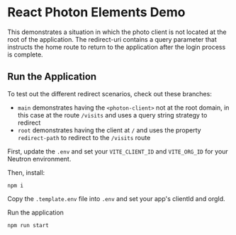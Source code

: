 # React Photon Elements Demo

This demonstrates a situation in which the photo client is not located at the root of the application. The redirect-uri contains a query parameter that instructs the home route to return to the application after the login process is complete.

## Run the Application

To test out the different redirect scenarios, check out these branches:

- `main` demonstrates having the `<photon-client>` not at the root domain, in this case at the route `/visits` and uses a query string strategy to redirect
- `root` demonstrates having the client at `/` and uses the property `redirect-path` to redirect to the `/visits` route

First, update the `.env` and set your `VITE_CLIENT_ID` and `VITE_ORG_ID` for your Neutron environment.

Then, install:

```
npm i
```

Copy the `.template.env` file into `.env` and set your app's clientId and orgId.

Run the application

```
npm run start
```
